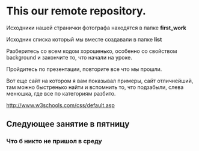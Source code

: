 <h1>This our remote repository.</h1>

Исходники нашей странички фотографа находятся в папке <b>first_work</b>

Исходник списка который мы вместе создавали в папке <b>list</b>

Разберитесь со всем кодом хорошенько, особенно со свойством background и закончите то, что начали на уроке.

Пройдитесь по презентации, повторите все что мы прошли.

Вот еще сайт на котором я вам показывал примеры, сайт отличнейший, там можно быстренько найти и вспомнить то, что подзабыли, слева менюшка, где все по категориям разбито.

http://www.w3schools.com/css/default.asp

<h2>Следующее занятие в пятницу</h2>
<h3>Что б никто не пришол в среду</h3>
